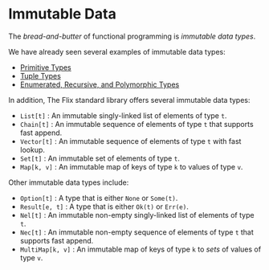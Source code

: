 # Immutable Data

The _bread-and-butter_ of functional programming is _immutable data types_. 

We have already seen several examples of immutable data types:

- [Primitive Types](./primitive-types.md)
- [Tuple Types](./tuples.md)
- [Enumerated, Recursive, and Polymorphic Types](./enums.md)

In addition, The Flix standard library offers several immutable data types:

- `List[t]`     : An immutable singly-linked list of elements of type `t`.
- `Chain[t]`    : An immutable sequence of elements of type `t` that supports fast append.
- `Vector[t]`   : An immutable sequence of elements of type `t` with fast lookup.
- `Set[t]`      : An immutable set of elements of type `t`.
- `Map[k, v]`   : An immutable map of keys of type `k` to values of type `v`.

Other immutable data types include:

- `Option[t]`       : A type that is either `None` or `Some(t)`.
- `Result[e, t]`    : A type that is either `Ok(t)` or `Err(e)`.
- `Nel[t]`          : An immutable non-empty singly-linked list of elements of type `t`.
- `Nec[t]`          : An immutable non-empty sequence of elements of type `t` that supports fast append.
- `MultiMap[k, v]`  : An immutable map of keys of type `k` to _sets_ of values of type `v`.
